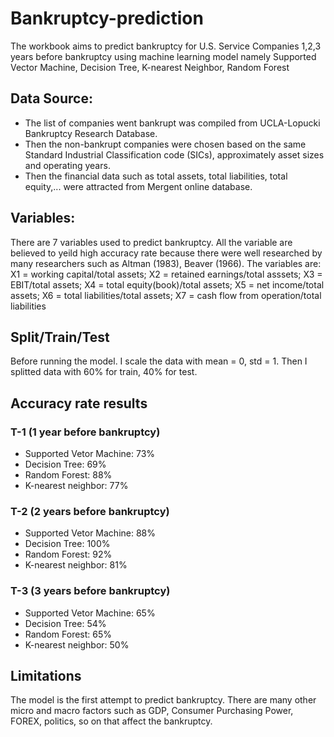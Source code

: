 # Bankruptcy-prediction
The workbook aims to predict bankruptcy for U.S. Service Companies 1,2,3 years before bankruptcy using machine learning model namely Supported Vector Machine, Decision Tree, K-nearest Neighbor, Random Forest

## Data Source:
* The list of companies went bankrupt was compiled from UCLA-Lopucki Bankruptcy Research Database.
* Then the non-bankrupt companies were chosen based on the same Standard Industrial Classification code (SICs), approximately asset sizes and operating years.
* Then the financial data such as total assets, total liabilities, total equity,... were attracted from Mergent online database.

## Variables:
There are 7 variables used to predict bankruptcy. All the variable are believed to yeild high accuracy rate because there were well researched by many researchers such as Altman (1983), Beaver (1966).
The variables are: X1 = working capital/total assets; X2 = retained earnings/total asssets; X3 = EBIT/total assets; X4 = total equity(book)/total assets; X5 = net income/total assets; X6 = total liabilities/total assets; X7 = cash flow from operation/total liabilities

## Split/Train/Test
Before running the model. I scale the data with mean = 0, std = 1. Then I splitted data with 60% for train, 40% for test. 

## Accuracy rate results
### T-1 (1 year before bankruptcy)
* Supported Vetor Machine: 73%
* Decision Tree: 69%
* Random Forest: 88%
* K-nearest neighbor: 77%

### T-2 (2 years before bankruptcy)
* Supported Vetor Machine: 88%
* Decision Tree: 100%
* Random Forest: 92%
* K-nearest neighbor: 81%

### T-3 (3 years before bankruptcy)
* Supported Vetor Machine: 65%
* Decision Tree: 54%
* Random Forest: 65%
* K-nearest neighbor: 50%

## Limitations
The model is the first attempt to predict bankruptcy. 
There are many other micro and macro factors such as GDP, Consumer Purchasing Power, FOREX, politics, so on that affect the bankruptcy. 
